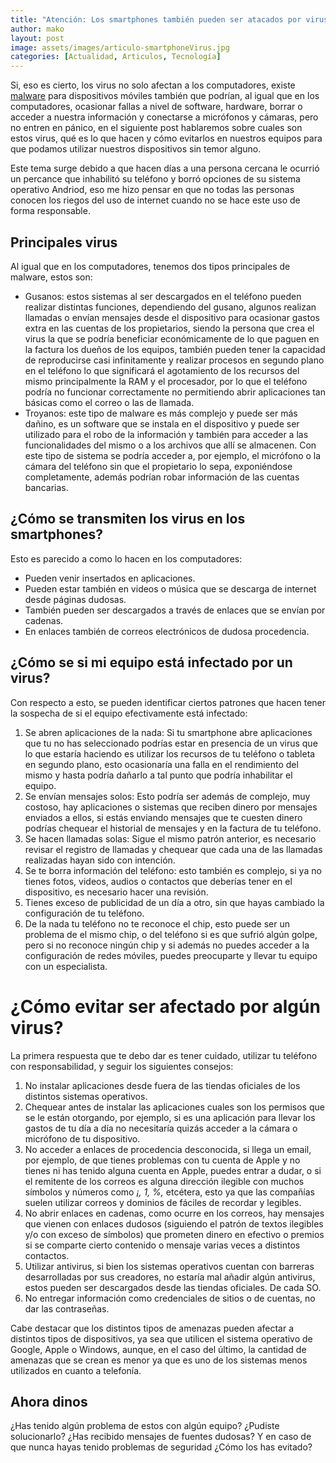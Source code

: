 ```yaml
---
title: "Atención: Los smartphones también pueden ser atacados por virus"
author: mako
layout: post
image: assets/images/articulo-smartphoneVirus.jpg
categories: [Actualidad, Articulos, Tecnología]
---
```

Si, eso es cierto, los virus no solo afectan a los computadores, existe [malware](https://es.wikipedia.org/wiki/Malware) para dispositivos móviles también que podrían, al igual que en los computadores, ocasionar fallas a nivel de software, hardware, borrar o acceder a nuestra información y conectarse a micrófonos y cámaras, pero no entren en pánico, en el siguiente post hablaremos sobre cuales son estos virus, qué es lo que hacen y cómo evitarlos en nuestros equipos para que podamos utilizar nuestros dispositivos sin temor alguno.

Este tema surge debido a que hacen días a una persona cercana le ocurrió un percance que inhabilitó su teléfono y borró opciones de su sistema operativo Andriod, eso me hizo pensar en que no todas las personas conocen los riegos del uso de internet cuando no se hace este uso de forma responsable.

## Principales virus

Al igual que en los computadores, tenemos dos tipos principales de malware, estos son: 

  * Gusanos: estos sistemas al ser descargados en el teléfono pueden realizar distintas funciones, dependiendo del gusano, algunos realizan llamadas o envían mensajes desde el dispositivo para ocasionar gastos extra en las cuentas de los propietarios, siendo la persona que crea el virus la que se podría beneficiar económicamente de lo que paguen en la factura los dueños de los equipos, también pueden tener la capacidad de reproducirse casi infinitamente y realizar procesos en segundo plano en el teléfono lo que significará el agotamiento de los recursos del mismo principalmente la RAM y el procesador, por lo que el teléfono podría no funcionar correctamente no permitiendo abrir aplicaciones tan básicas como el correo o las de llamada.
  * Troyanos: este tipo de malware es más complejo y puede ser más dañino, es un software que se instala en el dispositivo y puede ser utilizado para el robo de la información y también para acceder a las funcionalidades del mismo o a los archivos que allí se almacenen. Con este tipo de sistema se podría acceder a, por ejemplo, el micrófono o la cámara del teléfono sin que el propietario lo sepa, exponiéndose completamente, además podrían robar información de las cuentas bancarias.

## ¿Cómo se transmiten los virus en los smartphones? 

Esto es parecido a como lo hacen en los computadores:

  * Pueden venir insertados en aplicaciones.
  * Pueden estar también en videos o música que se descarga de internet desde páginas dudosas.
  * También pueden ser descargados a través de enlaces que se envían por cadenas.
  * En enlaces también de correos electrónicos de dudosa procedencia.

## ¿Cómo se si mi equipo está infectado por un virus?

Con respecto a esto, se pueden identificar ciertos patrones que hacen tener la sospecha de si el equipo efectivamente está infectado:

  1. Se abren aplicaciones de la nada: Si tu smartphone abre aplicaciones que tu no has seleccionado podrías estar en presencia de un virus que lo que estaría haciendo es utilizar los recursos de tu teléfono o tableta en segundo plano, esto ocasionaría una falla en el rendimiento del mismo y hasta podría dañarlo a tal punto que podría inhabilitar el equipo.
  2. Se envían mensajes solos: Esto podría ser además de complejo, muy costoso, hay aplicaciones o sistemas que reciben dinero por mensajes enviados a ellos, si estás enviando mensajes que te cuesten dinero podrías chequear el historial de mensajes y en la factura de tu teléfono.
  3. Se hacen llamadas solas: Sigue el mismo patrón anterior, es necesario revisar el registro de llamadas y chequear que cada una de las llamadas realizadas hayan sido con intención.
  4. Se te borra información del teléfono: esto también es complejo, si ya no tienes fotos, videos, audios o contactos que deberías tener en el dispositivo, es necesario hacer una revisión.
  5. Tienes exceso de publicidad de un día a otro, sin que hayas cambiado la configuración de tu teléfono.
  6. De la nada tu teléfono no te reconoce el chip, esto puede ser un problema de el mismo chip, o del teléfono si es que sufrió algún golpe, pero si no reconoce ningún chip y si además no puedes acceder a la configuración de redes móviles, puedes preocuparte y llevar tu equipo con un especialista.

# ¿Cómo evitar ser afectado por algún virus?

La primera respuesta que te debo dar es tener cuidado, utilizar tu teléfono con responsabilidad, y seguir los siguientes consejos:

  1. No instalar aplicaciones desde fuera de las tiendas oficiales de los distintos sistemas operativos.
  2. Chequear antes de instalar las aplicaciones cuales son los permisos que se le están otorgando, por ejemplo, si es una aplicación para llevar los gastos de tu día a día no necesitaría quizás acceder a la cámara o micrófono de tu dispositivo.
  3. No acceder a enlaces de procedencia desconocida, si llega un email, por ejemplo, de que tienes problemas con tu cuenta de Apple y no tienes ni has tenido alguna cuenta en Apple, puedes entrar a dudar, o si el remitente de los correos es alguna dirección ilegible con muchos símbolos y números como _¡, 1, %,_ etcétera, esto ya que las compañías suelen utilizar correos y dominios de fáciles de recordar y legibles.
  4. No abrir enlaces en cadenas, como ocurre en los correos, hay mensajes que vienen con enlaces dudosos (siguiendo el patrón de textos ilegibles y/o con exceso de símbolos) que prometen dinero en efectivo o premios si se comparte cierto contenido o mensaje varias veces a distintos contactos.
  5. Utilizar antivirus, si bien los sistemas operativos cuentan con barreras desarrolladas por sus creadores, no estaría mal añadir algún antivirus, estos pueden ser descargados desde las tiendas oficiales. De cada SO. 
  6. No entregar información como credenciales de sitios o de cuentas, no dar las contraseñas.

Cabe destacar que los distintos tipos de amenazas pueden afectar a distintos tipos de dispositivos, ya sea que utilicen el sistema operativo de Google, Apple o Windows, aunque, en el caso del último, la cantidad de amenazas que se crean es menor ya que es uno de los sistemas menos utilizados en cuanto a telefonía.

## Ahora dinos 

¿Has tenido algún problema de estos con algún equipo? ¿Pudiste solucionarlo? ¿Has recibido mensajes de fuentes dudosas? Y en caso de que nunca hayas tenido problemas de seguridad ¿Cómo los has evitado?